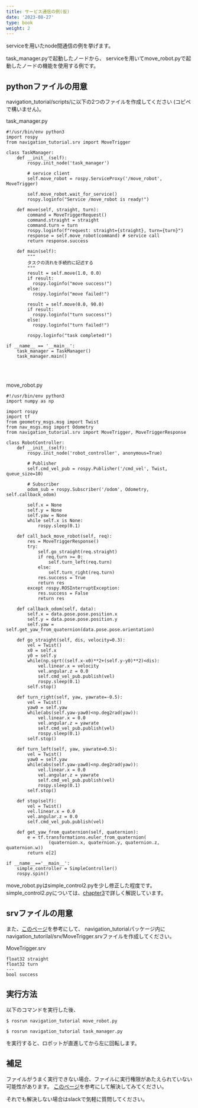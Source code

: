 ```yaml
---
title: サービス通信の例(仮)
date: '2023-08-27'
type: book
weight: 2
---
```

serviceを用いたnode間通信の例を挙げます。

task_manager.pyで起動したノードから、
serviceを用いてmove_robot.pyで起動したノードの機能を使用する例です。


## pythonファイルの用意
navigation_tutorial/scripts/に以下の2つのファイルを作成してください
(コピペで構いません)。

task_manager.py
```
#!/usr/bin/env python3
import rospy
from navigation_tutorial.srv import MoveTrigger

class TaskManager:
    def __init__(self):
        rospy.init_node('task_manager')

        # service client
        self.move_robot = rospy.ServiceProxy('/move_robot', MoveTrigger)

        self.move_robot.wait_for_service()
        rospy.loginfo("Service /move_robot is ready!")

    def move(self, straight, turn):
        command = MoveTriggerRequest()
        command.straight = straight
        command.turn = turn
        rospy.loginfo(f"request: straight={straight}, turn={turn}")
        response = self.move_robot(command) # service call
        return response.success

    def main(self):
        """
        タスクの流れを手続的に記述する
        """
        result = self.move(1.0, 0.0)
        if result:
          rospy.loginfo("move success!")
        else:
          rospy.loginfo("move failed!")
        
        result = self.move(0.0, 90.0)
        if result:
          rospy.loginfo("turn success!")
        else:
          rospy.loginfo("turn failed!")

        rospy.loginfo("task completed!")

if __name__ == '__main__':
    task_manager = TaskManager()
    task_manager.main()

```
<br>
<br>

move_robot.py
```
#!/usr/bin/env python3
import numpy as np

import rospy
import tf
from geometry_msgs.msg import Twist
from nav_msgs.msg import Odometry
from navigation_tutorial.srv import MoveTrigger, MoveTriggerResponse

class RobotController:
    def __init__(self):
        rospy.init_node('robot_controller', anonymous=True)
        
        # Publisher
        self.cmd_vel_pub = rospy.Publisher('/cmd_vel', Twist, queue_size=10)

        # Subscriber
        odom_sub = rospy.Subscriber('/odom', Odometry, self.callback_odom)

        self.x = None
        self.y = None
        self.yaw = None
        while self.x is None:
            rospy.sleep(0.1)

    def call_back_move_robot(self, req):
        res = MoveTriggerResponse()
        try:
            self.go_straight(req.straight)
            if req.turn >= 0:
                self.turn_left(req.turn)
            else:
                self.turn_right(req.turn)
            res.success = True
            return res
        except rospy.ROSInterruptException:
            res.success = False
            return res

    def callback_odom(self, data):
        self.x = data.pose.pose.position.x
        self.y = data.pose.pose.position.y
        self.yaw = self.get_yaw_from_quaternion(data.pose.pose.orientation)

    def go_straight(self, dis, velocity=0.3):
        vel = Twist()
        x0 = self.x
        y0 = self.y
        while(np.sqrt((self.x-x0)**2+(self.y-y0)**2)<dis):
            vel.linear.x = velocity
            vel.angular.z = 0.0
            self.cmd_vel_pub.publish(vel)
            rospy.sleep(0.1)
        self.stop()

    def turn_right(self, yaw, yawrate=-0.5):
        vel = Twist()
        yaw0 = self.yaw
        while(abs(self.yaw-yaw0)<np.deg2rad(yaw)):
            vel.linear.x = 0.0
            vel.angular.z = yawrate
            self.cmd_vel_pub.publish(vel)
            rospy.sleep(0.1)
        self.stop()

    def turn_left(self, yaw, yawrate=0.5):
        vel = Twist()
        yaw0 = self.yaw
        while(abs(self.yaw-yaw0)<np.deg2rad(yaw)):
            vel.linear.x = 0.0
            vel.angular.z = yawrate
            self.cmd_vel_pub.publish(vel)
            rospy.sleep(0.1)
        self.stop()

    def stop(self):
        vel = Twist()
        vel.linear.x = 0.0
        vel.angular.z = 0.0
        self.cmd_vel_pub.publish(vel)

    def get_yaw_from_quaternion(self, quaternion):
        e = tf.transformations.euler_from_quaternion(
                (quaternion.x, quaternion.y, quaternion.z, quaternion.w))
        return e[2]

if __name__=='__main__':
    simple_controller = SimpleController()
    rospy.spin()

```
move_robot.pyはsimple_control2.pyを少し修正した程度です。
simple_control2.pyについては、[chapter3](../../chap3/sensing2)で詳しく解説しています。

## srvファイルの用意
また、[このページ](https://note.com/npaka/n/n3e90d24bd38b)を参考にして、
navigation_tutorialパッケージ内に
navigation_tutorilal/srv/MoveTrigger.srvファイルを作成してください。

MoveTrigger.srv
```
float32 straight
float32 turn
---
bool success
```

## 実行方法
以下のコマンドを実行した後、
```
$ rosrun navigation_tutorial move_robot.py
```

```
$ rosrun navigation_tutorial task_manager.py
```
を実行すると、ロボットが直進してから左に回転します。

## 補足
ファイルがうまく実行できない場合、ファイルに実行権限があたえられていない可能性があります。
[このページ](https://qiita.com/shisama/items/5f4c4fa768642aad9e06)を参考にして解決してみてください。

それでも解決しない場合はslackで気軽に質問してください。
